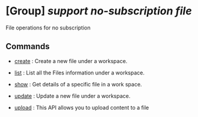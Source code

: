# [Group] _support no-subscription file_

File operations for no subscription

## Commands

- [create](/Commands/support/no-subscription/file/_create.md)
: Create a new file under a workspace.

- [list](/Commands/support/no-subscription/file/_list.md)
: List all the Files information under a workspace.

- [show](/Commands/support/no-subscription/file/_show.md)
: Get details of a specific file in a work space.

- [update](/Commands/support/no-subscription/file/_update.md)
: Update a new file under a workspace.

- [upload](/Commands/support/no-subscription/file/_upload.md)
: This API allows you to upload content to a file
